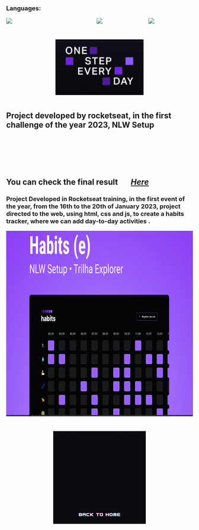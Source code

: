 

### Languages: 

<div align="center">
  <img align="left" width ="120em" src="https://cdn.jsdelivr.net/gh/devicons/devicon/icons/html5/html5-original.svg" />
  <img align="justify" width ="120em" src="https://cdn.jsdelivr.net/gh/devicons/devicon/icons/css3/css3-plain-wordmark.svg" />
  <img align="right" width ="120em" src="https://cdn.jsdelivr.net/gh/devicons/devicon/icons/javascript/javascript-original.svg" />     
</div> 

#

<div align="center">
  <img  height = "150em" src="https://github.com/LeandroDukievicz/PROJECT-NLW-TRACK-EXPLORER-/blob/main/wallpappers/sdsd.png" />
</div>

#


## Project developed by rocketseat, in the first challenge of the year 2023, NLW Setup<br><br><br><br><br>



## You can check the final result    &nbsp;&nbsp;&nbsp;&nbsp;&nbsp; [*_Here_*](https://nlwhabbits.vercel.app/)




### Project Developed in Rocketseat training, in the first event of the year, from the 16th to the 20th of January 2023, project directed to the web, using html, css and js, to create a habits tracker, where we can add day-to-day activities .



<div align="center">
<img  align="center" height="500em" src="https://github.com/LeandroDukievicz/PROJECT-NLW-TRACK-EXPLORER-/blob/main/wallpappers/habbits.png" />

#


  <div align="center">
<a  href="https://github.com/LeandroDukievicz" target="_blank"><img  height="250em"src="https://github.com/LeandroDukievicz/LeandroDukievicz/blob/main/gif%20btn%20git.gif" target="_blank">
</div>            

